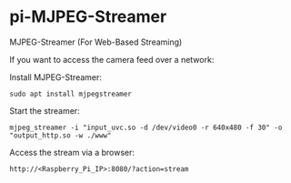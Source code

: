 
# pi-MJPEG-Streamer

MJPEG-Streamer (For Web-Based Streaming)

If you want to access the camera feed over a network:

Install MJPEG-Streamer:

    sudo apt install mjpegstreamer

Start the streamer:

    mjpeg_streamer -i "input_uvc.so -d /dev/video0 -r 640x480 -f 30" -o "output_http.so -w ./www"

Access the stream via a browser:

    http://<Raspberry_Pi_IP>:8080/?action=stream